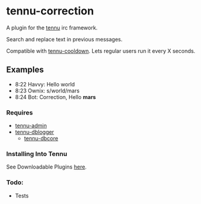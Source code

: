 # tennu-correction

A plugin for the [tennu](https://github.com/Tennu/tennu) irc framework.

Search and replace text in previous messages.

Compatible with [tennu-cooldown](https://github.com/LordWingZero/tennu-cooldown). Lets regular users run it every X seconds.

## Examples
- 8:22 Havvy: Hello world
- 8:23 Ownix: s/world/mars
- 8:24 Bot: Correction, <Havvy> Hello **mars**

### Requires
- [tennu-admin](https://github.com/Tennu/tennu-admin)
- [tennu-dblogger](https://github.com/LordWingZero/tennu-dblogger)
  - [tennu-dbcore](https://github.com/LordWingZero/tennu-dbcore)


### Installing Into Tennu

See Downloadable Plugins [here](https://tennu.github.io/plugins/).

### Todo:

- Tests
